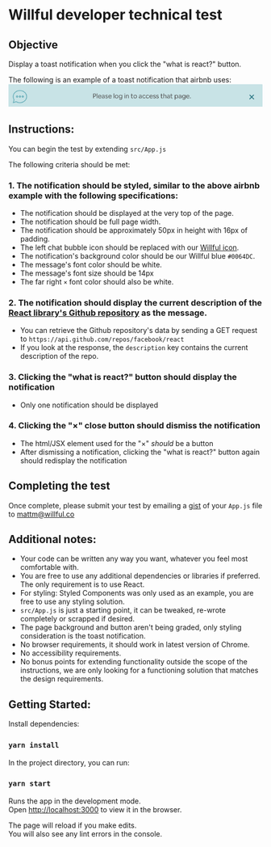 # Willful developer technical test

## Objective

Display a toast notification when you click the "what is react?" button.

The following is an example of a toast notification that airbnb uses: ![](airbnb-toast-notification.png)

## Instructions:

You can begin the test by extending `src/App.js`

The following criteria should be met:

### 1. The notification should be styled, similar to the above airbnb example with the following specifications:

- The notification should be displayed at the very top of the page.
- The notification should be full page width.
- The notification should be approximately 50px in height with 16px of padding.
- The left chat bubble icon should be replaced with our [Willful icon](src/willful-icon.png).
- The notification's background color should be our Willful blue `#0064DC`.
- The message's font color should be white.
- The message's font size should be 14px
- The far right `×` font color should also be white.

### 2. The notification should display the current description of the [React library's Github repository](https://github.com/facebook/react) as the message.

- You can retrieve the Github repository's data by sending a GET request to `https://api.github.com/repos/facebook/react`
- If you look at the response, the `description` key contains the current description of the repo.

### 3. Clicking the "what is react?" button should display the notification

- Only one notification should be displayed

### 4. Clicking the "×" close button should dismiss the notification

- The html/JSX element used for the "×" _should_ be a button
- After dismissing a notification, clicking the "what is react?" button again should redisplay the notification

## Completing the test

Once complete, please submit your test by emailing a [gist](https://gist.github.com/) of your `App.js` file to mattm@willful.co

## Additional notes:

- Your code can be written any way you want, whatever you feel most comfortable with.
- You are free to use any additional dependencies or libraries if preferred. The only requirement is to use React.
- For styling: Styled Components was only used as an example, you are free to use any styling solution.
- `src/App.js` is just a starting point, it can be tweaked, re-wrote completely or scrapped if desired.
- The page background and button aren't being graded, only styling consideration is the toast notification.
- No browser requirements, it should work in latest version of Chrome.
- No accessibility requirements.
- No bonus points for extending functionality outside the scope of the instructions, we are only looking for a functioning solution that matches the design requirements.

## Getting Started:

Install dependencies:

### `yarn install`

In the project directory, you can run:

### `yarn start`

Runs the app in the development mode.<br />
Open [http://localhost:3000](http://localhost:3000) to view it in the browser.

The page will reload if you make edits.<br />
You will also see any lint errors in the console.
